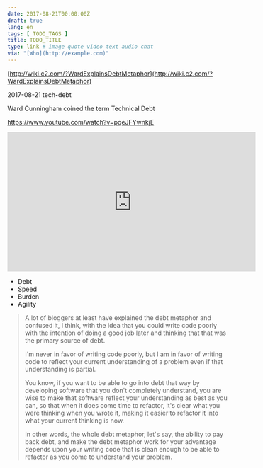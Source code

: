 ```yaml
---
date: 2017-08-21T00:00:00Z
draft: true
lang: en
tags: [ TODO_TAGS ]
title: TODO_TITLE
type: link # image quote video text audio chat
via: "[Who](http://example.com)"
---
```



[http://wiki.c2.com/?WardExplainsDebtMetaphor](http://wiki.c2.com/?WardExplainsDebtMetaphor)

2017-08-21 tech-debt

Ward Cunningham coined the term Technical Debt

https://www.youtube.com/watch?v=pqeJFYwnkjE

<iframe width="560" height="315" src="https://www.youtube.com/embed/pqeJFYwnkjE" frameborder="0" allow="accelerometer; autoplay; encrypted-media; gyroscope; picture-in-picture" allowfullscreen></iframe>

* Debt
* Speed
* Burden
* Agility

> A lot of bloggers at least have explained the debt metaphor and confused it, I think, with the idea that you could write code poorly with the intention of doing a good job later and thinking that that was the primary source of debt.
>
>I'm never in favor of writing code poorly, but I am in favor of writing code to reflect your current understanding of a problem even if that understanding is partial.
>
> You know, if you want to be able to go into debt that way by developing software that you don't completely understand, you are wise to make that software reflect your understanding as best as you can, so that when it does come time to refactor, it's clear what you were thinking when you wrote it, making it easier to refactor it into what your current thinking is now.
>
> In other words, the whole debt metaphor, let's say, the ability to pay back debt, and make the debt metaphor work for your advantage depends upon your writing code that is clean enough to be able to refactor as you come to understand your problem.
